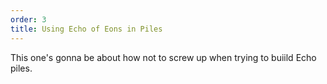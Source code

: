 ```yaml
---
order: 3
title: Using Echo of Eons in Piles
---
```


This one's gonna be about how not to screw up when trying to buiild Echo piles.